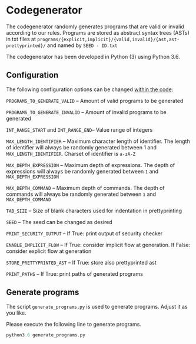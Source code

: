 # Codegenerator

The codegenerator randomly generates programs that are valid or invalid according to our rules. Programs are stored as abstract syntax trees (ASTs) in txt files at `programs/{explicit,implicit}/{valid,invalid}/{ast,ast-prettyprinted}/` and named by `SEED - ID.txt`

The codegenerator has been developed in Python (3) using Python 3.6.

## Configuration

The following configuration options can be changed [within the code](https://github.com/sagr4019/ResearchProject/blob/master/data-generation-and-validation/security-type-system/codegenerator.py):

`PROGRAMS_TO_GENERATE_VALID` – Amount of valid programs to be generated

`PROGRAMS_TO_GENERATE_INVALID` – Amount of invalid programs to be generated

`INT_RANGE_START` and `INT_RANGE_END`– Value range of integers

`MAX_LENGTH_IDENTIFIER` – Maximum character length of identifier. The length of identifier will always be randomly generated between 1 and `MAX_LENGTH_IDENTIFIER`. Charset of identifier is `a-zA-Z`

`MAX_DEPTH_EXPRESSION` – Maximum depth of expressions. The depth of expressions will always be randomly generated between `1` and `MAX_DEPTH_EXPRESSION`

`MAX_DEPTH_COMMAND` – Maximum depth of commands. The depth of commands will always be randomly generated between `1` and `MAX_DEPTH_COMMAND`

`TAB_SIZE` – Size of blank characters used for indentation in prettyprinting

`SEED` – The seed can be changed as desired

`PRINT_SECURITY_OUTPUT` – If True: print output of security checker

`ENABLE_IMPLICIT_FLOW` – If True: consider implicit flow at generation. If False: consider explicit flow at generation

`STORE_PRETTYPRINTED_AST` – If True: store also prettyprinted ast 

`PRINT_PATHS` – If True: print paths of generated programs

## Generate programs

The script `generate_programs.py` is used to generate programs. Adjust it as you like. 

Please execute the following line to generate programs.

```python
python3.6 generate_programs.py
```
